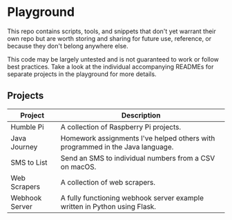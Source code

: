 # Playground

This repo contains scripts, tools, and snippets that don't yet warrant their own repo but are worth storing and sharing for future use, reference, or because they don't belong anywhere else.

This code may be largely untested and is not guaranteed to work or follow best practices. Take a look at the individual accompanying READMEs for separate projects in the playground for more details.

## Projects

| Project        | Description                                                                   |
| -------------- | ----------------------------------------------------------------------------- |
| Humble Pi      | A collection of Raspberry Pi projects.                                        |
| Java Journey   | Homework assignments I've helped others with programmed in the Java language. |
| SMS to List    | Send an SMS to individual numbers from a CSV on macOS.                        |
| Web Scrapers   | A collection of web scrapers.                                                 |
| Webhook Server | A fully functioning webhook server example written in Python using Flask.     |
